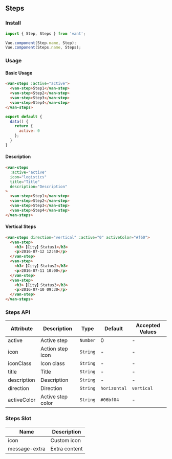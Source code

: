 ## Steps

### Install
``` javascript
import { Step, Steps } from 'vant';

Vue.component(Step.name, Step);
Vue.component(Steps.name, Steps);
```

### Usage

#### Basic Usage

```html
<van-steps :active="active">
  <van-step>Step1</van-step>
  <van-step>Step2</van-step>
  <van-step>Step3</van-step>
  <van-step>Step4</van-step>
</van-steps>
```

```javascript
export default {
  data() {
    return {
      active: 0
    };
  }
}
```

#### Description

```html
<van-steps
  :active="active"
  icon="logistics"
  title="Title"
  description="Description"
>
  <van-step>Step1</van-step>
  <van-step>Step2</van-step>
  <van-step>Step3</van-step>
  <van-step>Step4</van-step>
</van-steps>
```

#### Vertical Steps

```html
<van-steps direction="vertical" :active="0" activeColor="#f60">
  <van-step>
    <h3>【City】Status1</h3>
    <p>2016-07-12 12:40</p>
  </van-step>
  <van-step>
    <h3>【City】Status2</h3>
    <p>2016-07-11 10:00</p>
  </van-step>
  <van-step>
    <h3>【City】Status3</h3>
    <p>2016-07-10 09:30</p>
  </van-step>
</van-steps>
```

### Steps API

| Attribute | Description | Type | Default | Accepted Values |
|-----------|-----------|-----------|-------------|-------------|
| active | Active step | `Number` | 0 | - |
| icon | Action step icon | `String` | - | - |
| iconClass | Icon class | `String` | - | - |
| title | Title | `String` | - | - |
| description | Description | `String` | - | - |
| direction | Direction | `String` | `horizontal` | `vertical` |
| activeColor | Active step color | `String` | `#06bf04` | - |

### Steps Slot

| Name | Description |
|-----------|-----------|
| icon | Custom icon |
| message-extra | Extra content |

